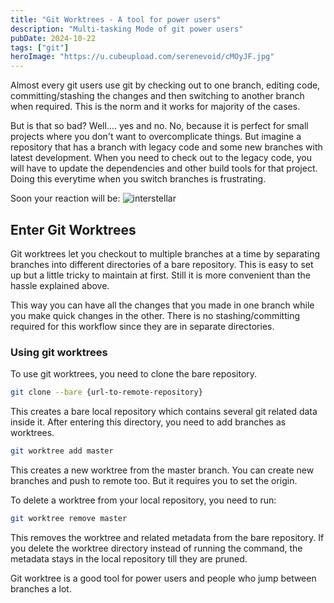```yaml
---
title: "Git Worktrees - A tool for power users"
description: "Multi-tasking Mode of git power users"
pubDate: 2024-10-22
tags: ["git"]
heroImage: "https://u.cubeupload.com/serenevoid/cMOyJF.jpg"
---
```

Almost every git users use git by checking out to one branch, editing code,
committing/stashing the changes and then switching to another branch when required.
This is the norm and it works for majority of the cases.

But is that so bad? Well.... yes and no.
No, because it is perfect for small projects where you don't want to overcomplicate things.
But imagine a repository that has a branch with legacy code and some new branches with latest
development. When you need to check out to the legacy code, you will have to update the
dependencies and other build tools for that project. Doing this everytime when you switch
branches is frustrating.

Soon your reaction will be:
![interstellar](https://i.kym-cdn.com/entries/icons/original/000/032/744/maneuver.jpg)

## Enter Git Worktrees
Git worktrees let you checkout to multiple branches at a time by separating branches
into different directories of a bare repository. This is easy to set up but a little tricky
to maintain at first. Still it is more convenient than the hassle explained above.

This way you can have all the changes that you made in one branch while you make
quick changes in the other. There is no stashing/committing required for this workflow
since they are in separate directories.

### Using git worktrees

To use git worktrees, you need to clone the bare repository.
```sh
git clone --bare {url-to-remote-repository}
```
This creates a bare local repository which contains several git related data inside it.
After entering this directory, you need to add branches as worktrees.
```sh
git worktree add master
```
This creates a new worktree from the master branch.
You can create new branches and push to remote too. But it requires you to set the origin.

To delete a worktree from your local repository, you need to run:
```sh
git worktree remove master
```
This removes the worktree and related metadata from the bare repository. If you
delete the worktree directory instead of running the command, the metadata stays
in the local repository till they are pruned.

Git worktree is a good tool for power users and people who jump between branches
a lot.
